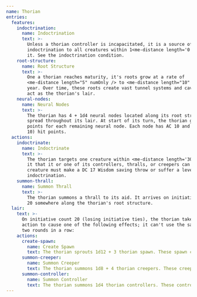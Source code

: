 ```yaml
---
name: Thorian
entries:
  features:
    indoctrination:
      name: Indoctrination
      text: >-
        Unless a thorian controller is incapacitated, it is a source of
        indoctrination to all creatures within 1<me-distance length='0' /> of
        it. See the indoctrination condition.
    root-structure:
      name: Root Structure
      text: >-
        One a thorian reaches maturity, it's roots grow at a rate of
        <me-distance length="5" numOnly /> to <me-distance length="10" /> per
        year. Over time, these roots create vast tunnel systems and caverns that
        act as the thorian's lair.
    neural-nodes:
      name: Neural Nodes
      text: >-
        The thorian has 4 + 1d4 neural nodes located along its root structure,
        spread throughout its lair. At start of its turn, the thorian gains 2d12
        points for each remaining neural node. Each node has AC 10 and 30 (6d6 +
        10) hit points.
  actions:
    indoctrinate:
      name: Indoctrinate
      text: >-
        The thorian targets one creature within <me-distance length='300' /> of
        it that it or one of its controllers, thralls, or creepers can see. That
        creature must make a DC 17 Wisdom saving throw or suffer a level of
        indoctrination.
    summon-thrall:
      name: Summon Thrall
      text: >-
        The thorian summons a thrall to its aid. It arrives on initiative count
        20 somewhere along the thorian's root structure.
  lair:
    text: >-
      On initiative count 20 (losing initiative ties), the thorian takes a lair
      action to cause one of the following effects; it can't use the same effect
      two rounds in a row:
    actions:
      create-spawn:
        name: Create Spawn
        text: The thorian sprouts 1d12 + 3 thorian spawn. These spawn can appear in an unoccupied space within <me-distance length='5' /> of any part of the thorian's root structure. The spawn take their turn at the end of the thorian's turn.
      summon-creeper:
        name: Summon Creeper
        text: The thorian summons 1d8 + 4 thorian creepers. These creepers can appear in an unoccupied space within <me-distance length='5' /> of any part of the thorian's root structure. The creepers take their turn at the end of the thorian's turn.
      summon-controller:
        name: Summon Controller
        text: The thorian summons 1d4 thorian controllers. These controllers can appear in an unoccupied space within <me-distance length='5' /> of any part of the thorian's root structure. The controllers take their turn at the end of the thorian's turn.
---
```

